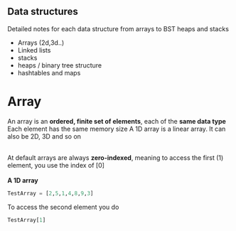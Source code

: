 ## Data structures
 Detailed notes for each data structure from arrays to BST heaps and stacks

- Arrays (2d,3d..)
- Linked lists
- stacks
- heaps / binary tree structure
- hashtables and maps




# Array 
An array is an **ordered, finite set of elements**, each of the **same data type**<br>
Each element has the same memory size 
A 1D array is a linear array. It can also be 2D, 3D and so on<br><br>

At default arrays are always **zero-indexed**, meaning to access the first (1) element, you use the index of [0]
<br><br>
**A 1D array**<br>
```py 
TestArray = [2,5,1,4,8,9,3]
```
To access the second element you do 
```py 
TestArray[1]
```
